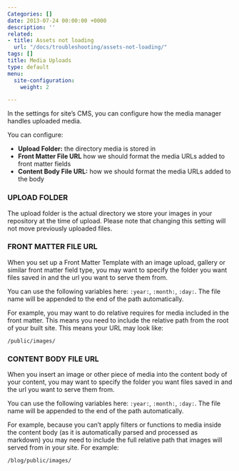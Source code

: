```yaml
---
Categories: []
date: 2013-07-24 00:00:00 +0000
description: ''
related:
- title: Assets not loading
  url: "/docs/troubleshooting/assets-not-loading/"
tags: []
title: Media Uploads
type: default
menu:
  site-configuration:
    weight: 2

---
```

In the settings for site’s CMS, you can configure how the media manager handles uploaded media.

You can configure:

* **Upload Folder:** the directory media is stored in
* **Front Matter File URL** how we should format the media URLs added to front matter fields
* **Content Body File URL:** how we should format the media URLs added to the body

### UPLOAD FOLDER
The upload folder is the actual directory we store your images in your repository at the time of upload. Please note that changing this setting will not move previously uploaded files.

### FRONT MATTER FILE URL
When you set up a Front Matter Template with an image upload, gallery or similar front matter field type, you may want to specify the folder you want files saved in and the url you want to serve them from. 

You can use the following variables here: `:year:`, `:month:`, `:day:`. The file name will be appended to the end of the path automatically.

For example, you may want to do relative requires for media included in the front matter. This means you need to include the relative path from the root of your built site. This means your URL may look like: 

`/public/images/`

### CONTENT BODY FILE URL
When you insert an image or other piece of media into the content body of your content, you may want to specify the folder you want files saved in and the url you want to serve them from. 

You can use the following variables here: `:year:`, `:month:`, `:day:`. The file name will be appended to the end of the path automatically.

For example, because you can’t apply filters or functions to media inside the content body (as it is automatically parsed and processed as markdown) you may need to include the full relative path that images will served from in your site. For example:

`/blog/public/images/`

